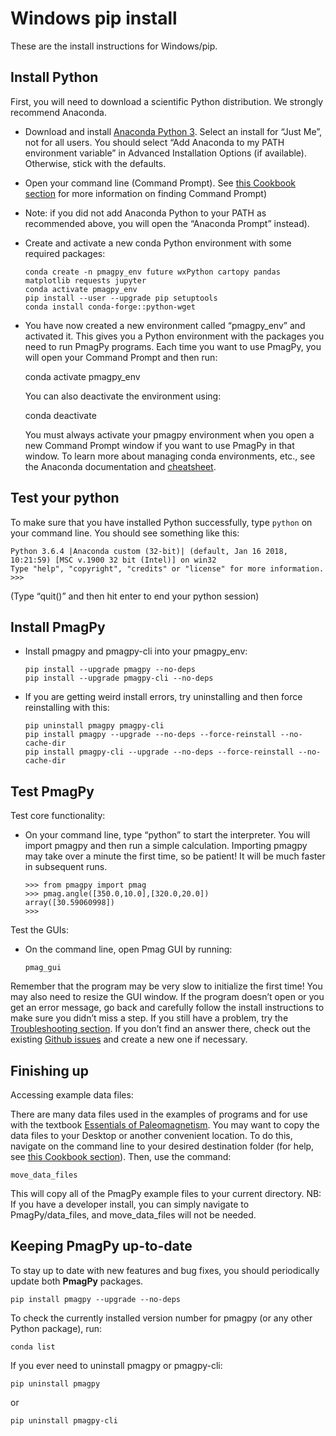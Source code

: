 # Windows pip install

These are the install instructions for Windows/pip.

## Install Python

First, you will need to download a scientific Python distribution. We
strongly recommend Anaconda.

- Download and install [Anaconda Python
  3](https://www.anaconda.com/download). Select an install for “Just
  Me”, not for all users. You should select “Add Anaconda to my PATH
  environment variable” in Advanced Installation Options (if
  available). Otherwise, stick with the defaults.

- Open your command line (Command Prompt). See [this Cookbook
  section](https://earthref.org/PmagPy/cookbook/#command_line) for
  more information on finding Command Prompt)

- Note: if you did not add Anaconda Python to your PATH as recommended
  above, you will open the “Anaconda Prompt” instead).

- Create and activate a new conda Python environment with some required
  packages:

  ```
  conda create -n pmagpy_env future wxPython cartopy pandas matplotlib requests jupyter
  conda activate pmagpy_env
  pip install --user --upgrade pip setuptools
  conda install conda-forge::python-wget
  ```

- You have now created a new environment called “pmagpy_env” and
  activated it. This gives you a Python environment with the packages
  you need to run PmagPy programs. Each time you want to use PmagPy,
  you will open your Command Prompt and then run:

  conda activate pmagpy_env

  You can also deactivate the environment using:

  conda deactivate

  You must always activate your pmagpy environment when you open a new
  Command Prompt window if you want to use PmagPy in that window. To
  learn more about managing conda environments, etc., see the Anaconda
  documentation and
  [cheatsheet](https://know.continuum.io/rs/387-XNW-688/images/conda-cheatsheet.pdf).

## Test your python

To make sure that you have installed Python successfully, type
`python` on your command line. You should see something like this:

```
Python 3.6.4 |Anaconda custom (32-bit)| (default, Jan 16 2018, 10:21:59) [MSC v.1900 32 bit (Intel)] on win32
Type "help", "copyright", "credits" or "license" for more information.
>>>
```

(Type “quit()” and then hit enter to end your python session)

## Install PmagPy

- Install pmagpy and pmagpy-cli into your pmagpy_env:

  ```
  pip install --upgrade pmagpy --no-deps
  pip install --upgrade pmagpy-cli --no-deps
  ```

- If you are getting weird install errors, try uninstalling and then
  force reinstalling with this:

  ```
  pip uninstall pmagpy pmagpy-cli
  pip install pmagpy --upgrade --no-deps --force-reinstall --no-cache-dir
  pip install pmagpy-cli --upgrade --no-deps --force-reinstall --no-cache-dir
  ```

## Test PmagPy

Test core functionality:

- On your command line, type “python” to start the interpreter. You
  will import pmagpy and then run a simple calculation. Importing
  pmagpy may take over a minute the first time, so be patient! It will
  be much faster in subsequent runs.

  ```
  >>> from pmagpy import pmag
  >>> pmag.angle([350.0,10.0],[320.0,20.0])
  array([30.59060998])
  >>>
  ```

Test the GUIs:

- On the command line, open Pmag GUI by running:

  ```
  pmag_gui
  ```

Remember that the program may be very slow to initialize the first time!
You may also need to resize the GUI window. If the program doesn’t open
or you get an error message, go back and carefully follow the install
instructions to make sure you didn’t miss a step. If you still have a
problem, try the [Troubleshooting
section](https://earthref.org/PmagPy/cookbook/#trouble). If you don’t
find an answer there, check out the existing [Github
issues](https://github.com/PmagPy/PmagPy/issues) and create a new one
if necessary.

## Finishing up

Accessing example data files:

There are many data files used in the examples of programs and for use
with the textbook [Essentials of
Paleomagnetism](http://earthref.org/MAGIC/books/Tauxe/Essentials/WebBook3.html).
You may want to copy the data files to your Desktop or another
convenient location. To do this, navigate on the command line to your
desired destination folder (for help, see [this Cookbook
section](https://earthref.org/PmagPy/cookbook/#file_system)). Then,
use the command:

```
move_data_files
```

This will copy all of the PmagPy example files to your current
directory. NB: If you have a developer install, you can simply navigate
to PmagPy/data_files, and move_data_files will not be needed.

## Keeping PmagPy up-to-date

To stay up to date with new features and bug fixes, you should
periodically update both **PmagPy** packages.

```
pip install pmagpy --upgrade --no-deps
```

To check the currently installed version number for pmagpy (or any other
Python package), run:

```
conda list
```

If you ever need to uninstall pmagpy or pmagpy-cli:

```
pip uninstall pmagpy
```

or

```
pip uninstall pmagpy-cli
```
